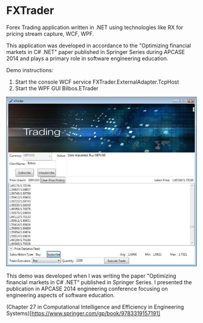 # FXTrader
Forex Trading application written in .NET using technologies like RX for pricing stream capture, WCF, WPF.

This application was developed in accordance to the "Optimizing financial markets in C# .NET" paper published in Springer Series during APCASE 2014 and plays a primary role in software engineering education.

Demo instructions:
1. Start the console WCF service FXTrader.ExternalAdapter.TcpHost
2. Start the WPF GUI Bilbos.ETrader

![screenshot Logo](eTrader.jpg)


This demo was developed when I was writing the paper "Optimizing financial markets in C# .NET" published in Springer Series.  I presented the publication in APCASE 2014 engineering conference focusing on engineering aspects of software education.

(Chapter 27 in Computational Intelligence and Efficiency in Engineering Systems)[https://www.springer.com/gp/book/9783319157191]
